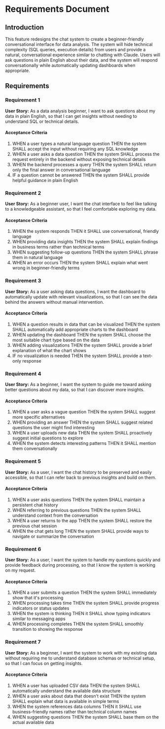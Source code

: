 # Requirements Document

## Introduction

This feature redesigns the chat system to create a beginner-friendly conversational interface for data analysis. The system will hide technical complexity (SQL queries, execution details) from users and provide a natural, conversational experience similar to chatting with Claude. Users will ask questions in plain English about their data, and the system will respond conversationally while automatically updating dashboards when appropriate.

## Requirements

### Requirement 1

**User Story:** As a data analysis beginner, I want to ask questions about my data in plain English, so that I can get insights without needing to understand SQL or technical details.

#### Acceptance Criteria

1. WHEN a user types a natural language question THEN the system SHALL accept the input without requiring any SQL knowledge
2. WHEN a user asks a data question THEN the system SHALL process the request entirely in the backend without exposing technical details
3. WHEN the backend processes a query THEN the system SHALL return only the final answer in conversational language
4. IF a question cannot be answered THEN the system SHALL provide helpful guidance in plain English

### Requirement 2

**User Story:** As a beginner user, I want the chat interface to feel like talking to a knowledgeable assistant, so that I feel comfortable exploring my data.

#### Acceptance Criteria

1. WHEN the system responds THEN it SHALL use conversational, friendly language
2. WHEN providing data insights THEN the system SHALL explain findings in business terms rather than technical terms
3. WHEN suggesting follow-up questions THEN the system SHALL phrase them in natural language
4. WHEN an error occurs THEN the system SHALL explain what went wrong in beginner-friendly terms

### Requirement 3

**User Story:** As a user asking data questions, I want the dashboard to automatically update with relevant visualizations, so that I can see the data behind the answers without manual intervention.

#### Acceptance Criteria

1. WHEN a question results in data that can be visualized THEN the system SHALL automatically add appropriate charts to the dashboard
2. WHEN updating the dashboard THEN the system SHALL choose the most suitable chart type based on the data
3. WHEN adding visualizations THEN the system SHALL provide a brief explanation of what the chart shows
4. IF no visualization is needed THEN the system SHALL provide a text-only response

### Requirement 4

**User Story:** As a beginner, I want the system to guide me toward asking better questions about my data, so that I can discover more insights.

#### Acceptance Criteria

1. WHEN a user asks a vague question THEN the system SHALL suggest more specific alternatives
2. WHEN providing an answer THEN the system SHALL suggest related questions the user might find interesting
3. WHEN a user uploads new data THEN the system SHALL proactively suggest initial questions to explore
4. WHEN the system detects interesting patterns THEN it SHALL mention them conversationally

### Requirement 5

**User Story:** As a user, I want the chat history to be preserved and easily accessible, so that I can refer back to previous insights and build on them.

#### Acceptance Criteria

1. WHEN a user asks questions THEN the system SHALL maintain a persistent chat history
2. WHEN referring to previous questions THEN the system SHALL understand context from the conversation
3. WHEN a user returns to the app THEN the system SHALL restore the previous chat session
4. WHEN the chat gets long THEN the system SHALL provide ways to navigate or summarize the conversation

### Requirement 6

**User Story:** As a user, I want the system to handle my questions quickly and provide feedback during processing, so that I know the system is working on my request.

#### Acceptance Criteria

1. WHEN a user submits a question THEN the system SHALL immediately show that it's processing
2. WHEN processing takes time THEN the system SHALL provide progress indicators or status updates
3. WHEN the system is thinking THEN it SHALL show typing indicators similar to messaging apps
4. WHEN processing completes THEN the system SHALL smoothly transition to showing the response

### Requirement 7

**User Story:** As a beginner, I want the system to work with my existing data without requiring me to understand database schemas or technical setup, so that I can focus on getting insights.

#### Acceptance Criteria

1. WHEN a user has uploaded CSV data THEN the system SHALL automatically understand the available data structure
2. WHEN a user asks about data that doesn't exist THEN the system SHALL explain what data is available in simple terms
3. WHEN the system references data columns THEN it SHALL use business-friendly names rather than technical column names
4. WHEN suggesting questions THEN the system SHALL base them on the actual available data
